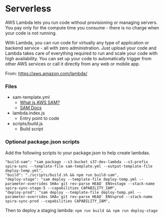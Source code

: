
# Serverless
AWS Lambda lets you run code without provisioning or managing servers. You pay only for the compute time you consume - there is no charge when your code is not running.

With Lambda, you can run code for virtually any type of application or backend service - all with zero administration. Just upload your code and Lambda takes care of everything required to run and scale your code with high availability. You can set up your code to automatically trigger from other AWS services or call it directly from any web or mobile app.

From: https://aws.amazon.com/lambda/

### Files 

- sam-template.yml
  - [What is AWS SAM?](https://docs.aws.amazon.com/serverless-application-model/latest/developerguide/what-is-sam.html)
  - [SAM Docs](https://github.com/awslabs/serverless-application-model)
- lambda.index.js
  - Entry point to code
- scripts/build.js
  - Build script

### Optional package.json scripts

Add the following scripts to your package.json to help create lambdas.  

 ```
"build-sam": "sam package --s3-bucket s37-dev-lambda --s3-prefix spira-sync --template-file sam-template.yml --output-template-file deploy-temp.yml",
"build": "./scripts/build.sh && npm run build-sam",
"deploy-stage": "sam deploy --template-file deploy-temp.yml --parameter-overrides SHA=`git rev-parse HEAD` ENV=stage --stack-name spira-sync-stage-5 --capabilities CAPABILITY_IAM",
"deploy-prod": "sam deploy --template-file deploy-temp.yml --parameter-overrides SHA=`git rev-parse HEAD` ENV=prod --stack-name spira-sync-prod --capabilities CAPABILITY_IAM",
 ```

Then to deploy a staging lambda: `npm run build && npm run deploy-stage`

